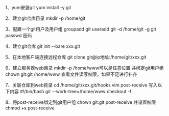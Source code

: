 1、yum安装git
yum install -y git

2、建立git仓库目录
mkdir -p /home/git

3、配置一个git用户及用户组
groupadd git
useradd git -d /home/git -g git
passwd  密码

4、建立git仓库
git init --bare xxx.git


5、在本地客户端连接远程仓库
git clone git@ip地址:/home/git/xxx.git

6、建立服务器web目录
mkdir -p /home/www可以是任意位置
并绑定git用户组
chown git:git /home/www
查看文件读写权限，如果不足进行补齐

7、关联仓库到web目录
cd /home/git/xxx.git/hooks
vim post-receive
写入以下内容
#!/bin/bash
git --work-tree=/home/www checkout -f

8、将post-receive绑定到git用户组
chown git:git post-receive
并设置权限
chmod +x post-receive

